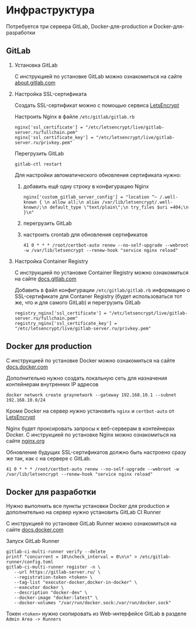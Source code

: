 Инфраструктура
==============

Потребуется три сервера GitLab, Docker-для-production и Docker-для-разработки

## GitLab

1. Установка GitLab

    С инструкцией по установке GitLab можно ознакомиться на сайте [about.gitlab.com][1]

2. Настройка SSL-сертификата

    Создать SSL-сертификат можно с помощью сервиса [LetsEncrypt][2]
    
    Настроить Nginx в файле `/etc/gitlab/gitlab.rb`

    ```
    nginx['ssl_certificate'] = "/etc/letsencrypt/live/gitlab-server.ru/fullchain.pem"
    nginx['ssl_certificate_key'] = "/etc/letsencrypt/live/gitlab-server.ru/privkey.pem"
    ```
    
    Перегрузить GitLab
    
    ```
    gitlab-ctl restart
    ```
    
    Для настройки автоматического обновления сертификата нужно:
    
    1. добавить ещё одну строку в конфигурацию Nginx
    
        ```
        nginx['custom_gitlab_server_config'] = "location ^~ /.well-known { \n allow all;\n alias /var/lib/letsencrypt/.well-known/;\n default_type \"text/plain\";\n try_files $uri =404;\n }\n"
        ```
    
    2. перегрузить GitLab
    
    3. настроить crontab для обновления сертификатов
    
        ```
        41 0 * * * /root/certbot-auto renew --no-self-upgrade --webroot -w /var/lib/letsencrypt --renew-hook "service nginx reload"
        ```

3. Настройка Container Registry
    
    С инструкцией по установке Container Registry можно ознакомиться на сайте [docs.gitlab.com][3]
    
    Добавить в файл конфигурации `/etc/gitlab/gitlab.rb` информацию о SSL-сертификате
    для Contaner Registry (будет использоваться тот же, что и для самого GitLab) и перегрузить GitLab

    ```
    registry_nginx['ssl_certificate'] = "/etc/letsencrypt/live/gitlab-server.ru/fullchain.pem"
    registry_nginx['ssl_certificate_key'] = "/etc/letsencrypt/live/gitlab-server.ru/privkey.pem"
    ```


## Docker для production

С инструкцией по установке Docker можно ознакомиться на сайте [docs.docker.com][4]

Дополнительно нужно создать локальную сеть для назначения контейнерам внутренних IP адресов

```
docker network create graynetwork --gateway 192.168.10.1 --subnet 192.168.10.0/24
```

Кроме Docker на сервер нужно установить `nginx` и `certbot-auto` от [LetsEncrypt][2]

Nginx будет проксировать запросы к веб-серверам в контейнерах Docker. С инструкцией по установке Nginx можно ознакомиться на сайте [nginx.org][6]

Обновление будущих SSL-сертификатов должно быть настроено сразу же так, как с на сервере с GitLab.

```
41 0 * * * /root/certbot-auto renew --no-self-upgrade --webroot -w /var/lib/letsencrypt --renew-hook "service nginx reload"
```


## Docker для разработки

Нужно выполнить все пункты установки Docker для production и дополнительно на сервер нужно установить GitLab CI Runner

С инструкцией по установке GitLab Runner можно ознакомиться на сайте [docs.docker.com][5]

Запуск GitLab Runner

```
gitlab-ci-multi-runner verify --delete
printf "concurrent = 10\ncheck_interval = 0\n\n" > /etc/gitlab-runner/config.toml
gitlab-ci-multi-runner register -n \
   --url https://gitlab-server.ru/ \
   --registration-token <token> \
   --tag-list "executor-docker,docker-in-docker" \
   --executor docker \
   --description "docker-dev" \
   --docker-image "docker:latest" \
   --docker-volumes "/var/run/docker.sock:/var/run/docker.sock"
```

Токен `<token>` нужно скопировать из Web-интерфейсе GitLab в разделе `Admin Area -> Runners`


[1]: https://about.gitlab.com/installation/
[2]: https://certbot.eff.org/docs/using.html
[3]: https://docs.gitlab.com/ce/administration/container_registry.html
[4]: https://docs.docker.com/engine/installation/
[5]: https://docs.gitlab.com/runner/install/linux-repository.html
[6]: http://nginx.org/ru/docs/install.html
